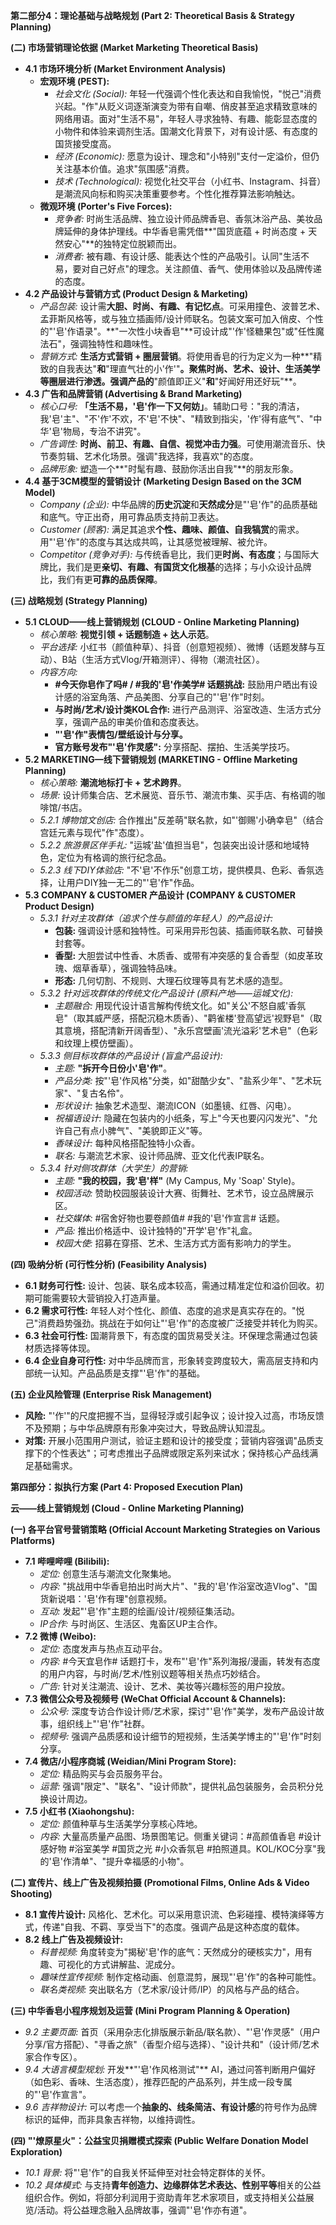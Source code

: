 

**第二部分4：理论基础与战略规划 (Part 2: Theoretical Basis & Strategy Planning)**

**(二) 市场营销理论依据 (Market Marketing Theoretical Basis)**

*   **4.1 市场环境分析 (Market Environment Analysis)**
    *   **宏观环境 (PEST):**
        *   *社会文化 (Social):* 年轻一代强调个性化表达和自我愉悦，"悦己"消费兴起。"作"从贬义词逐渐演变为带有自嘲、俏皮甚至追求精致意味的网络用语。面对"生活不易"，年轻人寻求独特、有趣、能彰显态度的小物件和体验来调剂生活。国潮文化背景下，对有设计感、有态度的国货接受度高。
        *   *经济 (Economic):* 愿意为设计、理念和"小特别"支付一定溢价，但仍关注基本价值。追求"氛围感"消费。
        *   *技术 (Technological):* 视觉化社交平台（小红书、Instagram、抖音）是潮流风向标和购买决策重要参考。个性化推荐算法影响触达。
    *   **微观环境 (Porter's Five Forces):**
        *   *竞争者:* 时尚生活品牌、独立设计师品牌香皂、香氛沐浴产品、美妆品牌延伸的身体护理线。中华香皂需凭借**"国货底蕴 + 时尚态度 + 天然安心"**的独特定位脱颖而出。
        *   *消费者:* 被有趣、有设计感、能表达个性的产品吸引。认同"生活不易，要对自己好点"的理念。关注颜值、香气、使用体验以及品牌传递的态度。
*   **4.2 产品设计与营销方式 (Product Design & Marketing)**
    *   *产品包装:* 设计需**大胆、时尚、有趣、有记忆点**。可采用撞色、波普艺术、孟菲斯风格等，或与独立插画师/设计师联名。包装文案可加入俏皮、个性的"'皂'作语录"。**"一次性小块香皂"**可设计成"'作'怪糖果包"或"任性魔法石"，强调独特性和趣味性。
    *   *营销方式:* **生活方式营销 + 圈层营销**。将使用香皂的行为定义为一种**"精致的自我表达"**和**"理直气壮的小'作'"**。聚焦时尚、艺术、设计、生活美学等圈层进行渗透。强调产品的**"颜值即正义"**和**"好闻好用还好玩"**。
*   **4.3 广告和品牌营销 (Advertising & Brand Marketing)**
    *   *核心口号:* **「生活不易，'皂'作一下又何妨」**。辅助口号："我的清洁，我'皂'主"、"不'作'不欢，不'皂'不快"、"精致到指尖，'作'得有底气"、"中华'皂'物局，专治不讲究"。
    *   *广告调性:* **时尚、前卫、有趣、自信、视觉冲击力强**。可使用潮流音乐、快节奏剪辑、艺术化场景。强调"我选择，我喜欢"的态度。
    *   *品牌形象:* 塑造一个**"时髦有趣、鼓励你活出自我"**的朋友形象。
*   **4.4 基于3CM模型的营销设计 (Marketing Design Based on the 3CM Model)**
    *   *Company (企业):* 中华品牌的**历史沉淀**和**天然成分**是"'皂'作"的品质基础和底气。守正出奇，用可靠品质支持前卫表达。
    *   *Customer (顾客):* 满足其追求**个性、趣味、颜值、自我犒赏**的需求。用"'皂'作"的态度与其达成共鸣，让其感觉被理解、被允许。
    *   *Competitor (竞争对手):* 与传统香皂比，我们更**时尚、有态度**；与国际大牌比，我们是更**亲切、有趣、有国货文化根基**的选择；与小众设计品牌比，我们有更**可靠的品质保障**。

**(三) 战略规划 (Strategy Planning)**

*   **5.1 CLOUD——线上营销规划 (CLOUD - Online Marketing Planning)**
    *   *核心策略:* **视觉引领 + 话题制造 + 达人示范**。
    *   *平台选择:* 小红书（颜值种草）、抖音（创意短视频）、微博（话题发酵与互动）、B站（生活方式Vlog/开箱测评）、得物（潮流社区）。
    *   *内容方向:*
        *   **#今天你皂作了吗# / #我的'皂'作美学# 话题挑战:** 鼓励用户晒出有设计感的浴室角落、产品美图、分享自己的"'皂'作"时刻。
        *   **与时尚/艺术/设计类KOL合作:** 进行产品测评、浴室改造、生活方式分享，强调产品的审美价值和态度表达。
        *   **"'皂'作"表情包/壁纸设计与分享。**
        *   **官方账号发布"'皂'作灵感":** 分享搭配、摆拍、生活美学技巧。
*   **5.2 MARKETING—线下营销规划 (MARKETING - Offline Marketing Planning)**
    *   *核心策略:* **潮流地标打卡 + 艺术跨界**。
    *   *场景:* 设计师集合店、艺术展览、音乐节、潮流市集、买手店、有格调的咖啡馆/书店。
    *   *5.2.1 博物馆文创店:* 合作推出"反差萌"联名款，如"'御赐'小确幸皂"（结合宫廷元素与现代"作"态度）。
    *   *5.2.2 旅游景区伴手礼:* "运城'盐'值担当皂"，包装突出设计感和地域特色，定位为有格调的旅行纪念品。
    *   *5.2.3 线下DIY体验店:* "不'皂'不作乐"创意工坊，提供模具、色彩、香氛选择，让用户DIY独一无二的"'皂'作"作品。
*   **5.3 COMPANY & CUSTOMER 产品设计 (COMPANY & CUSTOMER Product Design)**
    *   *5.3.1 针对主攻群体（追求个性与颜值的年轻人）的产品设计:*
        *   **包装:** 强调设计感和独特性。可采用异形包装、插画师联名款、可替换封套等。
        *   **香型:** 大胆尝试中性香、木质香、或带有冲突感的复合香型（如皮革玫瑰、烟草香草），强调独特品味。
        *   **形态:** 几何切割、不规则、大理石纹理等具有艺术感的造型。
    *   *5.3.2 针对远攻群体的传统文化产品设计 (原料产地——运城文化):*
        *   *主题融合:* 用现代设计语言解构传统文化。如"关公'不怒自威'香氛皂"（取其威严感，搭配沉稳木质香）、"鹳雀楼'登高望远'视野皂"（取其意境，搭配清新开阔香型）、"永乐宫壁画'流光溢彩'艺术皂"（色彩和纹理上模仿壁画）。
    *   *5.3.3 侧目标攻群体的产品设计 (盲盒产品设计):*
        *   *主题:* **"拆开今日份小'皂'作"**。
        *   *产品分类:* 按"'皂'作风格"分类，如"甜酷少女"、"盐系少年"、"艺术玩家"、"复古名伶"。
        *   *形状设计:* 抽象艺术造型、潮流ICON（如墨镜、红唇、闪电）。
        *   *祝福语设计:* 隐藏在包装内的小纸条，写上"今天也要闪闪发光"、"允许自己有点小脾气"、"美貌即正义"等。
        *   *香味设计:* 每种风格搭配独特小众香。
        *   *联名:* 与潮流艺术家、设计师品牌、亚文化代表IP联名。
    *   *5.3.4 针对侧攻群体（大学生）的营销:*
        *   *主题:* **"我的校园，我'皂'样"** (My Campus, My 'Soap' Style)。
        *   *校园活动:* 赞助校园服装设计大赛、街舞社、艺术节，设立品牌展示区。
        *   *社交媒体:* #宿舍好物也要卷颜值# #我的'皂'作宣言# 话题。
        *   *产品:* 推出价格适中、设计独特的"开学'皂'作"礼盒。
        *   *校园大使:* 招募在穿搭、艺术、生活方式方面有影响力的学生。

**(四) 吸纳分析 (可行性分析) (Feasibility Analysis)**

*   **6.1 财务可行性:** 设计、包装、联名成本较高，需通过精准定位和溢价回收。初期可能需要较大营销投入打造声量。
*   **6.2 需求可行性:** 年轻人对个性化、颜值、态度的追求是真实存在的。"悦己"消费趋势强劲。挑战在于如何让"'皂'作"的态度被广泛接受并转化为购买。
*   **6.3 社会可行性:** 国潮背景下，有态度的国货易受关注。环保理念需通过包装材质选择等体现。
*   **6.4 企业自身可行性:** 对中华品牌而言，形象转变跨度较大，需高层支持和内部统一认知。产品品质是支撑"'皂'作"的基础。

**(五) 企业风险管理 (Enterprise Risk Management)**
*   **风险:** "'作'"的尺度把握不当，显得轻浮或引起争议；设计投入过高，市场反馈不及预期；与中华品牌原有形象冲突过大，导致品牌认知混乱。
*   **对策:** 开展小范围用户测试，验证主题和设计的接受度；营销内容强调"品质支撑下的个性表达"；可考虑推出子品牌或限定系列来试水；保持核心产品线满足基础需求。

**第四部分：拟执行方案 (Part 4: Proposed Execution Plan)**

**云——线上营销规划 (Cloud - Online Marketing Planning)**

**(一) 各平台官号营销策略 (Official Account Marketing Strategies on Various Platforms)**

*   **7.1 哔哩哔哩 (Bilibili):**
    *   *定位:* 创意生活与潮流文化聚集地。
    *   *内容:* "挑战用中华香皂拍出时尚大片"、"我的'皂'作浴室改造Vlog"、"国货新说唱：'皂'作有理"创意视频。
    *   *互动:* 发起"'皂'作"主题的绘画/设计/视频征集活动。
    *   *IP合作:* 与时尚区、生活区、鬼畜区UP主合作。
*   **7.2 微博 (Weibo):**
    *   *定位:* 态度发声与热点互动平台。
    *   *内容:* #今天宜皂作# 话题打卡，发布"'皂'作"系列海报/漫画，转发有态度的用户内容，与时尚/艺术/性别议题等相关热点巧妙结合。
    *   *广告:* 针对关注潮流、设计、艺术、美妆等兴趣标签的用户投放。
*   **7.3 微信公众号及视频号 (WeChat Official Account & Channels):**
    *   *公众号:* 深度专访合作设计师/艺术家，探讨"'皂'作"美学，发布产品设计故事，组织线上"'皂'作"社群。
    *   *视频号:* 强调产品质感和设计细节的短视频，生活美学博主的"'皂'作"时刻分享。
*   **7.4 微店/小程序商城 (Weidian/Mini Program Store):**
    *   *定位:* 精品购买与会员服务平台。
    *   *运营:* 强调"限定"、"联名"、"设计师款"，提供礼品包装服务，会员积分兑换设计周边。
*   **7.5 小红书 (Xiaohongshu):**
    *   *定位:* 颜值种草与生活美学分享核心阵地。
    *   *内容:* 大量高质量产品图、场景图笔记。侧重关键词：#高颜值香皂 #设计感好物 #浴室美学 #国货之光 #小众香氛皂 #拍照道具。KOL/KOC分享"我的'皂'作清单"、"提升幸福感的小物"。

**(二) 宣传片、线上广告及视频拍摄 (Promotional Films, Online Ads & Video Shooting)**

*   **8.1 宣传片设计:** 风格化、艺术化。可以采用意识流、色彩碰撞、模特演绎等方式，传递"自我、不羁、享受当下"的态度。强调产品是这种态度的载体。
*   **8.2 线上广告及视频设计:**
    *   *科普视频:* 角度转变为"揭秘'皂'作的底气：天然成分的硬核实力"，用有趣、可视化的方式讲解盐、泥成分。
    *   *趣味性宣传视频:* 制作定格动画、创意混剪，展现"'皂'作"的各种可能性。
    *   *联名类视频:* 突出联名方（艺术家/设计师/IP）的风格与产品的结合。

**(三) 中华香皂小程序规划及运营 (Mini Program Planning & Operation)**

*   *9.2 主要页面:* 首页（采用杂志化排版展示新品/联名款）、"'皂'作灵感"（用户分享/官方搭配）、"寻香之旅"（香型介绍与选择）、"设计共和"（设计师/艺术家合作专区）。
*   *9.4 大语言模型规划:* 开发**"'皂'作风格测试"** AI，通过问答判断用户偏好（如色彩、香味、生活态度），推荐匹配的产品系列，并生成一段专属的"'皂'作宣言"。
*   *9.6 吉祥物设计:* 可以考虑一个**抽象的、线条简洁、有设计感**的符号作为品牌标识的延伸，而非具象吉祥物，以维持调性。

**(四) "'燎原星火"：公益宝贝捐赠模式探索 (Public Welfare Donation Model Exploration)**

*   *10.1 背景:* 将"'皂'作"的自我关怀延伸至对社会特定群体的关怀。
*   *10.2 具体模式:* 与支持**青年创造力、边缘群体艺术表达、性别平等**相关的公益组织合作。例如，将部分利润用于资助青年艺术家项目，或支持相关公益展览/活动。将公益理念融入品牌故事，强调"'皂'作亦有道"。
